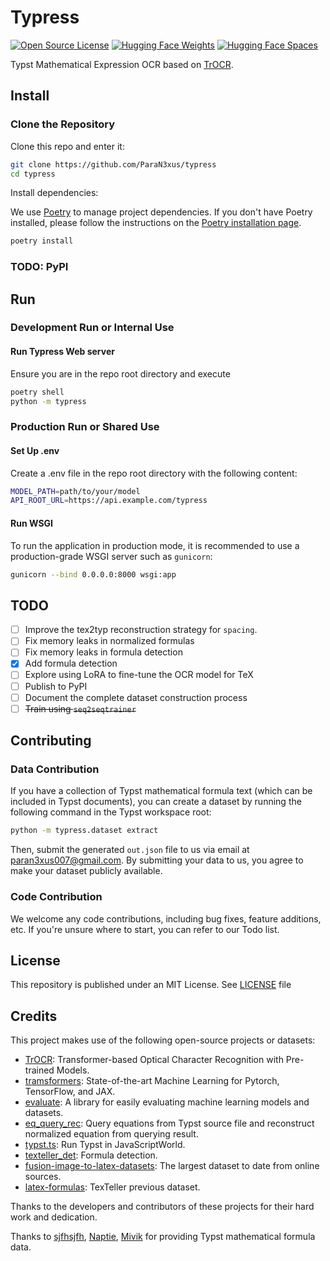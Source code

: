 # Typress

[![Open Source License](https://img.shields.io/github/license/paran3xus/typress?logo=github)](https://opensource.org/license/mit)
[![Hugging Face Weights](https://img.shields.io/badge/Weights-TypressOCR-yellow.svg?logo=huggingface)](https://huggingface.co/paran3xus/typress_ocr)
[![Hugging Face Spaces](https://img.shields.io/badge/%F0%9F%A4%97%20Hugging%20Face-Spaces-blue)](https://huggingface.co/spaces/paran3xus/typress_ocr_space)

Typst Mathematical Expression OCR based on [TrOCR](https://github.com/microsoft/unilm/tree/master/trocr).

## Install

### Clone the Repository

Clone this repo and enter it:

```sh
git clone https://github.com/ParaN3xus/typress
cd typress
```

Install dependencies:

We use [Poetry](https://python-poetry.org/) to manage project dependencies. If you don't have Poetry installed, please follow the instructions on the [Poetry installation page](https://python-poetry.org/docs/).

```sh
poetry install
```

### TODO: PyPI

## Run

### Development Run or Internal Use

#### Run Typress Web server

Ensure you are in the repo root directory and execute

```sh
poetry shell
python -m typress
```

### Production Run or Shared Use

#### Set Up .env

Create a .env file in the repo root directory with the following content:

```sh
MODEL_PATH=path/to/your/model
API_ROOT_URL=https://api.example.com/typress
```

#### Run WSGI

To run the application in production mode, it is recommended to use a production-grade WSGI server such as `gunicorn`:

```sh
gunicorn --bind 0.0.0.0:8000 wsgi:app
```

## TODO

- [ ] Improve the tex2typ reconstruction strategy for `spacing`.
- [ ] Fix memory leaks in normalized formulas
- [ ] Fix memory leaks in formula detection
- [x] Add formula detection
- [ ] Explore using LoRA to fine-tune the OCR model for TeX
- [ ] Publish to PyPI
- [ ] Document the complete dataset construction process
- [ ] ~~Train using `seq2seqtrainer`~~

## Contributing

### Data Contribution

If you have a collection of Typst mathematical formula text (which can be included in Typst documents), you can create a dataset by running the following command in the Typst workspace root:

```bash
python -m typress.dataset extract
```

Then, submit the generated `out.json` file to us via email at [paran3xus007@gmail.com](mailto:paran3xus007@gmail.com). By submitting your data to us, you agree to make your dataset publicly available.

### Code Contribution

We welcome any code contributions, including bug fixes, feature additions, etc. If you're unsure where to start, you can refer to our Todo list.

## License

This repository is published under an MIT License. See [LICENSE](https://github.com/ParaN3xus/typress/blob/main/LICENSE) file

## Credits

This project makes use of the following open-source projects or datasets:

- [TrOCR](https://github.com/microsoft/unilm/tree/master/trocr): Transformer-based Optical Character Recognition with Pre-trained Models.
- [tramsformers](https://github.com/huggingface/transformers): State-of-the-art Machine Learning for Pytorch, TensorFlow, and JAX.
- [evaluate](https://github.com/huggingface/evaluate): A library for easily evaluating machine learning models and datasets.
- [eq_query_rec](https://github.com/sjfhsjfh/eq_query_rec): Query equations from Typst source file and reconstruct normalized equation from querying result.
- [typst.ts](https://github.com/Myriad-Dreamin/typst.ts): Run Typst in JavaScriptWorld.
- [texteller_det](https://huggingface.co/TonyLee1256/texteller_det): Formula detection.
- [fusion-image-to-latex-datasets](https://huggingface.co/datasets/hoang-quoc-trung/fusion-image-to-latex-datasets): The largest dataset to date from online sources.
- [latex-formulas](https://huggingface.co/datasets/OleehyO/latex-formulas): TexTeller previous dataset.

Thanks to the developers and contributors of these projects for their hard work and dedication.

Thanks to [sjfhsjfh](https://github.com/sjfhsjfh), [Naptie](https://github.com/Naptie), [Mivik](https://github.com/Mivik/) for providing Typst mathematical formula data.
